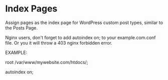 # Index Pages
Assign pages as the index page for WordPress custom post types, similar to the Posts Page.

Nginx users, don't forget to add autoindex on; to your example.com.conf file. Or you it will throw a 403 nginx forbidden error. 

EXAMPLE:

root /var/www/mywebsite.com/htdocs/;

autoindex on;
